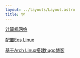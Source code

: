 ```yaml
---
layout: ../layouts/Layout.astro
title: 学
---
```


[计算机网络](/learn/computer-net)

[配置Eos Linux](/learn/init-eos-linux)

[基于Arch Linux搭建hugo博客](/learn/build-hugo)